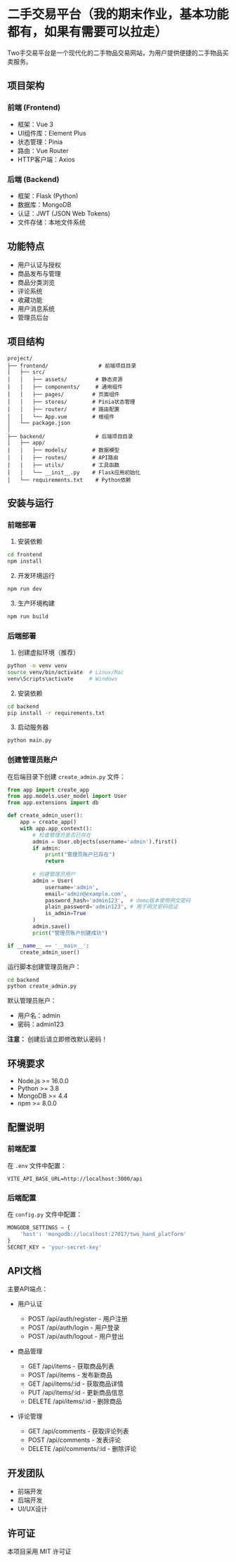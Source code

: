  # 二手交易平台（我的期末作业，基本功能都有，如果有需要可以拉走）

Two手交易平台是一个现代化的二手物品交易网站，为用户提供便捷的二手物品买卖服务。

## 项目架构

### 前端 (Frontend)
- 框架：Vue 3
- UI组件库：Element Plus
- 状态管理：Pinia
- 路由：Vue Router
- HTTP客户端：Axios

### 后端 (Backend)
- 框架：Flask (Python)
- 数据库：MongoDB
- 认证：JWT (JSON Web Tokens)
- 文件存储：本地文件系统

## 功能特点

- 用户认证与授权
- 商品发布与管理
- 商品分类浏览
- 评论系统
- 收藏功能
- 用户消息系统
- 管理员后台

## 项目结构

```
project/
├── frontend/                # 前端项目目录
│   ├── src/
│   │   ├── assets/         # 静态资源
│   │   ├── components/     # 通用组件
│   │   ├── pages/         # 页面组件
│   │   ├── stores/        # Pinia状态管理
│   │   ├── router/        # 路由配置
│   │   └── App.vue        # 根组件
│   └── package.json
│
├── backend/                # 后端项目目录
│   ├── app/
│   │   ├── models/        # 数据模型
│   │   ├── routes/        # API路由
│   │   ├── utils/         # 工具函数
│   │   └── __init__.py    # Flask应用初始化
│   └── requirements.txt    # Python依赖
```

## 安装与运行

### 前端部署

1. 安装依赖
```bash
cd frontend
npm install
```

2. 开发环境运行
```bash
npm run dev
```

3. 生产环境构建
```bash
npm run build
```

### 后端部署

1. 创建虚拟环境（推荐）
```bash
python -m venv venv
source venv/bin/activate  # Linux/Mac
venv\Scripts\activate     # Windows
```

2. 安装依赖
```bash
cd backend
pip install -r requirements.txt
```

3. 启动服务器
```bash
python main.py
```

### 创建管理员账户

在后端目录下创建 `create_admin.py` 文件：

```python
from app import create_app
from app.models.user_model import User
from app.extensions import db

def create_admin_user():
    app = create_app()
    with app.app_context():
        # 检查管理员是否已存在
        admin = User.objects(username='admin').first()
        if admin:
            print("管理员账户已存在")
            return
        
        # 创建管理员用户
        admin = User(
            username='admin',
            email='admin@example.com',
            password_hash='admin123',  # demo版本使用明文密码
            plain_password='admin123', # 用于明文密码验证
            is_admin=True
        )
        admin.save()
        print("管理员账户创建成功")

if __name__ == '__main__':
    create_admin_user()
```

运行脚本创建管理员账户：
```bash
cd backend
python create_admin.py
```

默认管理员账户：
- 用户名：admin
- 密码：admin123

**注意：** 创建后请立即修改默认密码！


## 环境要求

- Node.js >= 16.0.0
- Python >= 3.8
- MongoDB >= 4.4
- npm >= 8.0.0

## 配置说明

### 前端配置
在 `.env` 文件中配置：
```
VITE_API_BASE_URL=http://localhost:3000/api
```

### 后端配置
在 `config.py` 文件中配置：
```python
MONGODB_SETTINGS = {
    'host': 'mongodb://localhost:27017/two_hand_platform'
}
SECRET_KEY = 'your-secret-key'
```

## API文档

主要API端点：

- 用户认证
  - POST /api/auth/register - 用户注册
  - POST /api/auth/login - 用户登录
  - POST /api/auth/logout - 用户登出

- 商品管理
  - GET /api/items - 获取商品列表
  - POST /api/items - 发布新商品
  - GET /api/items/:id - 获取商品详情
  - PUT /api/items/:id - 更新商品信息
  - DELETE /api/items/:id - 删除商品

- 评论管理
  - GET /api/comments - 获取评论列表
  - POST /api/comments - 发表评论
  - DELETE /api/comments/:id - 删除评论

## 开发团队

- 前端开发
- 后端开发
- UI/UX设计

## 许可证

本项目采用 MIT 许可证
